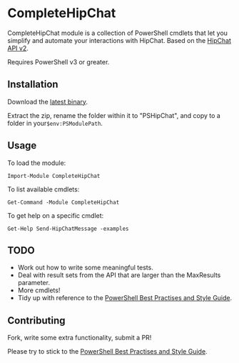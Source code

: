 # CompleteHipChat

CompleteHipChat module is a collection of PowerShell cmdlets that let you simplify and automate your interactions with HipChat. Based on the [HipChat API v2](https://www.hipchat.com/docs/apiv2).

Requires PowerShell v3 or greater.

## Installation
Download the [latest binary](https://github.com/davestephens/PSHipChat/archive/master.zip).

Extract the zip, rename the folder within it to "PSHipChat", and copy to a folder in your`$env:PSModulePath`.

## Usage
To load the module:

	Import-Module CompleteHipChat

To list available cmdlets:

	Get-Command -Module CompleteHipChat

To get help on a specific cmdlet:	

	Get-Help Send-HipChatMessage -examples

## TODO

- Work out how to write some meaningful tests.
- Deal with result sets from the API that are larger than the MaxResults parameter.
- More cmdlets!
- Tidy up with reference to the [PowerShell Best Practises and Style Guide](https://github.com/PoshCode/PowerShellPracticeAndStyle).

## Contributing

Fork, write some extra functionality, submit a PR! 

Please try to stick to the [PowerShell Best Practises and Style Guide](https://github.com/PoshCode/PowerShellPracticeAndStyle). 